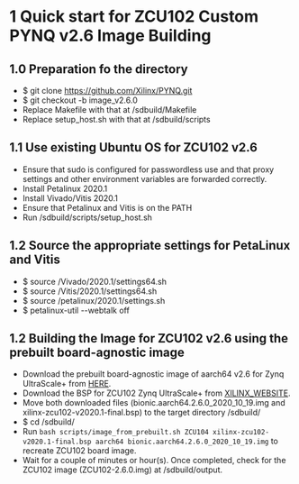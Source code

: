 # 1 Quick start for ZCU102 Custom PYNQ v2.6 Image Building

## 1.0 Preparation fo the directory
 * $ git clone https://github.com/Xilinx/PYNQ.git
 * $ git checkout -b image_v2.6.0
 * Replace Makefile with that at <PYNQ repository>/sdbuild/Makefile
 * Replace setup_host.sh with that at <PYNQ repository>/sdbuild/scripts
 
## 1.1 Use existing Ubuntu OS for ZCU102 v2.6
 * Ensure that sudo is configured for passwordless use and that proxy settings and other environment variables are forwarded correctly.
 * Install Petalinux 2020.1
 * Install Vivado/Vitis 2020.1
 * Ensure that Petalinux and Vitis is on the PATH
 * Run <PYNQ repository>/sdbuild/scripts/setup_host.sh

## 1.2 Source the appropriate settings for PetaLinux and Vitis
 * $ source <path-to-vitis>/Vivado/2020.1/settings64.sh
 * $ source <path-to-vitis>/Vitis/2020.1/settings64.sh
 * $ source <path-to-petalinux>/petalinux/2020.1/settings.sh
 * $ petalinux-util --webtalk off

## 1.2 Building the Image for ZCU102 v2.6 using the prebuilt board-agnostic image
 * Download the prebuilt board-agnostic image of aarch64 v2.6 for Zynq UltraScale+ from [HERE](https://bit.ly/pynq_rootfs_aarch64_v2_6).
 * Download the BSP for ZCU102 Zynq UltraScale+ from [XILINX_WEBSITE](https://www.xilinx.com/member/forms/download/xef.html?filename=xilinx-zcu102-v2020.1-final.bsp).
 * Move both downloaded files (bionic.aarch64.2.6.0_2020_10_19.img and xilinx-zcu102-v2020.1-final.bsp) to the target directory <PYNQ repository>/sdbuild/
 * $ cd <PYNQ repository>/sdbuild/
 * Run `bash scripts/image_from_prebuilt.sh ZCU104 xilinx-zcu102-v2020.1-final.bsp aarch64 bionic.aarch64.2.6.0_2020_10_19.img` to recreate ZCU102 board image.
 * Wait for a couple of minutes or hour(s). Once completed, check for the ZCU102 image (ZCU102-2.6.0.img) at <PYNQ repository>/sdbuild/output.
